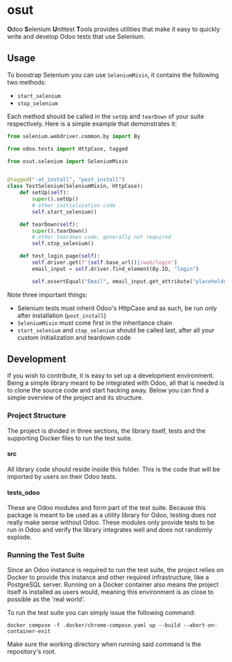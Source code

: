 # osut
**O**doo **S**elenium **U**nittest **T**ools provides utilities that make it easy to quickly write and develop
Odoo tests that use Selenium.

## Usage
To boostrap Selenium you can use `SeleniumMixin`, it contains the following two methods:

* `start_selenium`
* `stop_selenium`

Each method should be called in the `setUp` and `tearDown` of your suite respectively.
Here is a simple example that demonstrates it:

```python
from selenium.webdriver.common.by import By

from odoo.tests import HttpCase, tagged

from osut.selenium import SeleniumMixin


@tagged("-at_install", "post_install")
class TestSelenium(SeleniumMixin, HttpCase):
    def setUp(self):
        super().setUp()
        # other initialization code
        self.start_selenium()

    def tearDown(self):
        super().tearDown()
        # other teardown code, generally not required
        self.stop_selenium()

    def test_login_page(self):
        self.driver.get(f"{self.base_url()}/web/login")
        email_input = self.driver.find_element(By.ID, "login")

        self.assertEqual("Email", email_input.get_attribute("placeholder"))
```

Note three important things:

* Selenium tests must inherit Odoo's HttpCase and as such, be run only after installation (`post_install`)
* `SeleniumMixin` must come first in the inheritance chain
* `start_selenium` and `stop_selenium` should be called last, after all your custom initialization and teardown code

## Development
If you wish to contribute, it is easy to set up a development environment. Being a simple library meant to be
integrated with Odoo, all that is needed is to clone the source code and start hacking away. Below you can find
a simple overview of the project and its structure.

### Project Structure
The project is divided in three sections, the library itself, tests and the supporting Docker files to run the test
suite.

#### src
All library code should reside inside this folder. This is the code that will be imported by users on their Odoo tests.

#### tests_odoo
These are Odoo modules and form part of the test suite. Because this package is meant to be used as a utility library
for Odoo, testing does not really make sense without Odoo. These modules only provide tests to be run in Odoo and verify
the library integrates well and does not randomly explode.

### Running the Test Suite
Since an Odoo instance is required to run the test suite, the project relies on Docker to provide this instance and
other required infrastructure, like a PostgreSQL server. Running on a Docker container also means the project itself
is installed as users would, meaning this environment is as close to possible as the 'real world'.

To run the test suite you can simply issue the following command:

```shell
docker compose -f .docker/chrome-compose.yaml up --build --abort-on-container-exit
```

Make sure the working directory when running said command is the repository's root.
